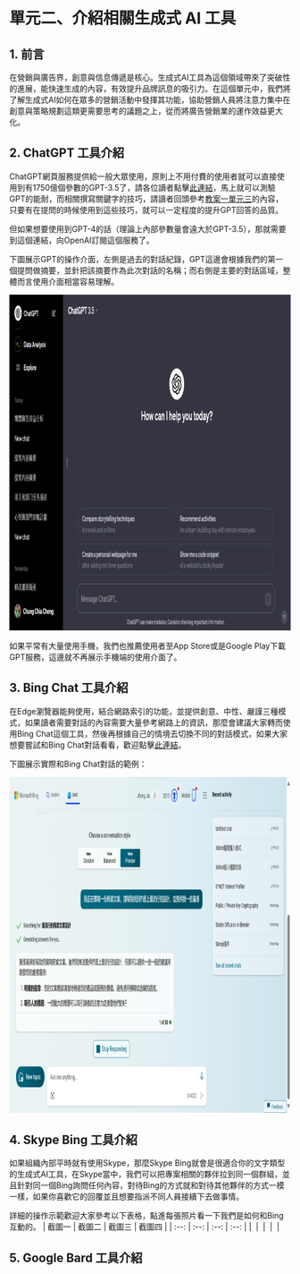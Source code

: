 # 單元二、介紹相關生成式 AI 工具

## 1. 前言
在營銷與廣告界，創意與信息傳遞是核心。生成式AI工具為這個領域帶來了突破性的進展，能快速生成的內容，有效提升品牌訊息的吸引力。在這個單元中，我們將了解生成式AI如何在眾多的營銷活動中發揮其功能，協助營銷人員將注意力集中在創意與策略規劃這類更需要思考的議題之上，從而將廣告營銷業的運作效益更大化。

## 2. ChatGPT 工具介紹
ChatGPT網頁服務提供給一般大眾使用，原則上不用付費的使用者就可以直接使用到有1750億個參數的GPT-3.5了，請各位讀者點擊[此連結](https://chat.openai.com/)，馬上就可以測驗GPT的能耐，而相關撰寫關鍵字的技巧，請讀者回頭參考[教案一單元三](https://github.com/AI-FREE-Team/Generative-AI-Industrial-Case-Study/tree/main/%E6%95%99%E6%A1%881%EF%BC%9A%E7%94%9F%E6%88%90%E5%BC%8F%20AI%20%E5%9F%BA%E7%A4%8E/%E5%96%AE%E5%85%833%EF%BC%9A%E7%94%9F%E6%88%90%E5%BC%8F%20AI%20%E5%B7%A5%E5%85%B7%E4%BD%BF%E7%94%A8%E9%A0%88%E7%9F%A5)的內容，只要有在提問的時候使用到這些技巧，就可以一定程度的提升GPT回答的品質。

但如果想要使用到GPT-4的話（理論上內部參數量會遠大於GPT-3.5），那就需要到這個連結，向OpenAI訂閱這個服務了。

下圖展示GPT的操作介面，左側是過去的對話紀錄，GPT這邊會根據我們的第一個提問做摘要，並針把該摘要作為此次對話的名稱；而右側是主要的對話區域，整體而言使用介面相當容易理解。

<div align=center>
<img src="https://github.com/AI-FREE-Team/Generative-AI-Industrial-Case-Study/blob/main/%E6%95%99%E6%A1%883%EF%BC%9A%E6%96%87%E5%AD%97%E5%85%A7%E5%AE%B9%E7%9A%84%E7%94%9F%E6%88%90%E8%88%87%E6%91%98%E8%A6%81/pics/unit2/pic1.chatgptui.png" height="600px">
</div>

如果平常有大量使用手機，我們也推薦使用者至App Store或是Google Play下載GPT服務，這邊就不再展示手機端的使用介面了。

## 3. Bing Chat 工具介紹
在Edge瀏覽器能夠使用，結合網路索引的功能，並提供創意、中性、嚴謹三種模式，如果讀者需要對話的內容需要大量參考網路上的資訊，那麼會建議大家轉而使用Bing Chat這個工具，然後再根據自己的情境去切換不同的對話模式，如果大家想要嘗試和Bing Chat對話看看，歡迎點擊[此連結](https://www.microsoft.com/en-us/edge/features/bing-chat?form=MT00D8)。

下圖展示實際和Bing Chat對話的範例：
<div align=center>
<img src="https://github.com/AI-FREE-Team/Generative-AI-Industrial-Case-Study/blob/main/%E6%95%99%E6%A1%883%EF%BC%9A%E6%96%87%E5%AD%97%E5%85%A7%E5%AE%B9%E7%9A%84%E7%94%9F%E6%88%90%E8%88%87%E6%91%98%E8%A6%81/pics/unit2/pic2.bingchatui.png" height="600px">
</div>

## 4. Skype Bing 工具介紹
如果組織內部平時就有使用Skype，那麼Skype Bing就會是很適合你的文字類型的生成式AI工具，在Skype當中，我們可以把專案相關的夥伴拉到同一個群組，並且針對同一個Bing詢問任何內容，對待Bing的方式就和對待其他夥伴的方式一模一樣，如果你喜歡它的回覆並且想要指派不同人員接續下去做事情。

詳細的操作示範歡迎大家參考以下表格，點進每張照片看一下我們是如何和Bing互動的。
| 截圖一 | 截圖二 | 截圖三 | 截圖四 |
| :--: | :--: | :--: | :--: |
| ![]() | ![]() | ![]() | ![]() |

## 5. Google Bard 工具介紹
